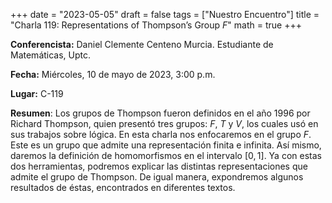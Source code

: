 +++
date  = "2023-05-05"
draft = false
tags  = ["Nuestro Encuentro"]
title = "Charla 119: Representations of Thompson’s Group $F$"
math  = true
+++


**Conferencista:**  Daniel Clemente Centeno Murcia. Estudiante de Matemáticas, Uptc.

**Fecha:** Miércoles, 10 de mayo de 2023, 3:00 p.m.

**Lugar:** C-119

**Resumen**: Los grupos de Thompson fueron definidos en el año 1996 por Richard Thompson, quien presentó tres grupos: $F$, $T$ y $V$, los cuales usó en sus trabajos sobre lógica. En esta charla nos enfocaremos en el grupo $F$. Este es un grupo que admite una representación finita e infinita. Así mismo, daremos la definición de homomorfismos en el intervalo $[0,1]$. Ya con estas dos herramientas, podremos explicar las distintas representaciones que admite el grupo de Thompson. De igual manera, expondremos algunos resultados de éstas, encontrados en diferentes textos. 
